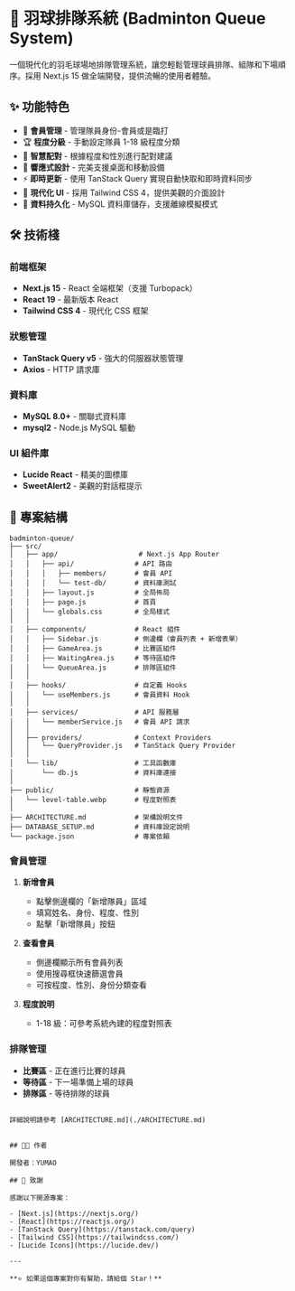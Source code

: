# 🏸 羽球排隊系統 (Badminton Queue System)

一個現代化的羽毛球場地排隊管理系統，讓您輕鬆管理球員排隊、組隊和下場順序。採用 Next.js 15 做全端開發，提供流暢的使用者體驗。

## ✨ 功能特色

- 🎯 **會員管理** - 管理隊員身份-會員或是臨打
- 🏆 **程度分級** - 手動設定隊員 1-18 級程度分類
- 👥 **智慧配對** - 根據程度和性別進行配對建議
- 📱 **響應式設計** - 完美支援桌面和移動設備
- ⚡ **即時更新** - 使用 TanStack Query 實現自動快取和即時資料同步
- 🎨 **現代化 UI** - 採用 Tailwind CSS 4，提供美觀的介面設計
- 💾 **資料持久化** - MySQL 資料庫儲存，支援離線模擬模式

## 🛠️ 技術棧

### 前端框架

- **Next.js 15** - React 全端框架（支援 Turbopack）
- **React 19** - 最新版本 React
- **Tailwind CSS 4** - 現代化 CSS 框架

### 狀態管理

- **TanStack Query v5** - 強大的伺服器狀態管理
- **Axios** - HTTP 請求庫

### 資料庫

- **MySQL 8.0+** - 關聯式資料庫
- **mysql2** - Node.js MySQL 驅動

### UI 組件庫

- **Lucide React** - 精美的圖標庫
- **SweetAlert2** - 美觀的對話框提示

## 📁 專案結構

```
badminton-queue/
├── src/
│   ├── app/                    # Next.js App Router
│   │   ├── api/               # API 路由
│   │   │   ├── members/       # 會員 API
│   │   │   └── test-db/       # 資料庫測試
│   │   ├── layout.js          # 全局佈局
│   │   ├── page.js            # 首頁
│   │   └── globals.css        # 全局樣式
│   │
│   ├── components/            # React 組件
│   │   ├── Sidebar.js         # 側邊欄（會員列表 + 新增表單）
│   │   ├── GameArea.js        # 比賽區組件
│   │   ├── WaitingArea.js     # 等待區組件
│   │   └── QueueArea.js       # 排隊區組件
│   │
│   ├── hooks/                 # 自定義 Hooks
│   │   └── useMembers.js      # 會員資料 Hook
│   │
│   ├── services/              # API 服務層
│   │   └── memberService.js   # 會員 API 請求
│   │
│   ├── providers/             # Context Providers
│   │   └── QueryProvider.js   # TanStack Query Provider
│   │
│   └── lib/                   # 工具函數庫
│       └── db.js              # 資料庫連接
│
├── public/                    # 靜態資源
│   └── level-table.webp       # 程度對照表
│
├── ARCHITECTURE.md            # 架構說明文件
├── DATABASE_SETUP.md          # 資料庫設定說明
└── package.json               # 專案依賴
```

### 會員管理

1. **新增會員**

   - 點擊側邊欄的「新增隊員」區域
   - 填寫姓名、身份、程度、性別
   - 點擊「新增隊員」按鈕

2. **查看會員**

   - 側邊欄顯示所有會員列表
   - 使用搜尋框快速篩選會員
   - 可按程度、性別、身份分類查看

3. **程度說明**
   - 1-18 級：可參考系統內建的程度對照表

### 排隊管理

- **比賽區** - 正在進行比賽的球員
- **等待區** - 下一場準備上場的球員
- **排隊區** - 等待排隊的球員

```

詳細說明請參考 [ARCHITECTURE.md](./ARCHITECTURE.md)


## 👨‍💻 作者

開發者：YUMAO

## 🙏 致謝

感謝以下開源專案：

- [Next.js](https://nextjs.org/)
- [React](https://reactjs.org/)
- [TanStack Query](https://tanstack.com/query)
- [Tailwind CSS](https://tailwindcss.com/)
- [Lucide Icons](https://lucide.dev/)

---

**⭐ 如果這個專案對你有幫助，請給個 Star！**

```
